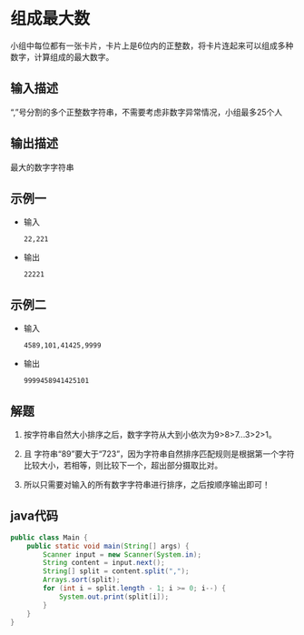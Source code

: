 # 组成最大数

小组中每位都有一张卡片，卡片上是6位内的正整数，将卡片连起来可以组成多种数字，计算组成的最大数字。



## 输入描述

“,”号分割的多个正整数字符串，不需要考虑非数字异常情况，小组最多25个人



## 输出描述

最大的数字字符串



## 示例一

* 输入

  ```
  22,221  
  ```

* 输出

  ```
  22221
  ```

## 示例二

* 输入

  ```
  4589,101,41425,9999
  ```

* 输出

  ```
  9999458941425101
  ```



## 解题

1. 按字符串自然大小排序之后，数字字符从大到小依次为9>8>7...3>2>1。

2. 且 字符串“89”要大于“723”，因为字符串自然排序匹配规则是根据第一个字符比较大小，若相等，则比较下一个，超出部分摄取比对。

3. 所以只需要对输入的所有数字字符串进行排序，之后按顺序输出即可！



## java代码

```java
public class Main {
    public static void main(String[] args) {
        Scanner input = new Scanner(System.in);
        String content = input.next();
        String[] split = content.split(",");
        Arrays.sort(split);
        for (int i = split.length - 1; i >= 0; i--) {
            System.out.print(split[i]);
        }
    }
}
```

